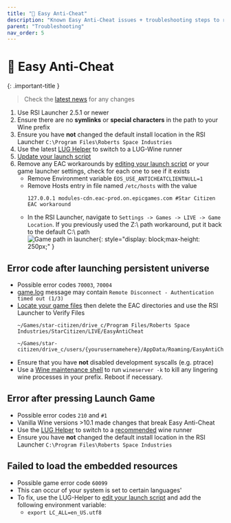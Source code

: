 ```yaml
---
title: "🤡 Easy Anti-Cheat"
description: "Known Easy Anti-Cheat issues + troubleshooting steps to resolve them"
parent: "Troubleshooting"
nav_order: 5
---
```


# 🤡 Easy Anti-Cheat


{: .important-title }
>
> Check the [latest news](/#news) for any changes

1. Use RSI Launcher 2.5.1 or newer
2. Ensure there are no **symlinks** or **special characters** in the path to your Wine prefix
3. Ensure you have **not** changed the default install location in the RSI Launcher `C:\Program Files\Roberts Space Industries`
4. Use the latest [LUG Helper](/Tips-and-Tricks#how-to-add-a-wine-runner) to switch to a LUG-Wine runner
5. [Update your launch script](/Tips-and-Tricks#how-to-update-the-launch-script)
6. Remove any EAC workarounds by [editing your launch script](/Tips-and-Tricks#how-to-edit-the-launch-script) or your game launcher settings, check for each one to see if it exists
    - Remove Environment variable `EOS_USE_ANTICHEATCLIENTNULL=1`
    - Remove Hosts entry in file named `/etc/hosts` with the value
      ```
      127.0.0.1 modules-cdn.eac-prod.on.epicgames.com #Star Citizen EAC workaround
      ```
    - In the RSI Launcher, navigate to `Settings -> Games -> LIVE -> Game Location`. If you previously used the Z:\ path workaround, put it back to the default C:\ path  
       ![Game path in launcher](https://github.com/user-attachments/assets/0ac1ed3a-4c3c-43b9-b93a-a4865e63f784){: style="display: block;max-height: 250px;" }  

## Error code after launching persistent universe
- Possible error codes `70003`, `70004`
- [game.log](/Troubleshooting#gathering-logs) message may contain `Remote Disconnect - Authentication timed out (1/3)`
- [Locate your game files](/Troubleshooting#view-game-files) then delete the EAC directories and use the RSI Launcher to Verify Files  
  ```
  ~/Games/star-citizen/drive_c/Program Files/Roberts Space Industries/StarCitizen/LIVE/EasyAntiCheat
  ```  
  ```
  ~/Games/star-citizen/drive_c/users/{yourusernamehere}/AppData/Roaming/EasyAntiCheat
  ```  
- Ensure that you have **not** disabled development syscalls (e.g. ptrace)
- Use a [Wine maintenance shell](https://wiki.starcitizen-lug.org/Tips-and-Tricks#how-to-get-a-wine-maintenance-shell-using-the-launch-script) to run `wineserver -k` to kill any lingering wine processes in your prefix. Reboot if necessary.


## Error after pressing Launch Game
- Possible error codes `210` and `#1`
- Vanilla Wine versions >10.1 made changes that break Easy Anti-Cheat
- Use the [LUG Helper](/Tips-and-Tricks#how-to-add-a-wine-runner) to switch to a [recommended](/Tips-and-Tricks#recommended-runners) wine runner
- Ensure you have **not** changed the default install location in the RSI Launcher `C:\Program Files\Roberts Space Industries`


## Failed to load the embedded resources
- Possible game error code `60099`
- This can occur of your system is set to certain languages'
- To fix, use the LUG-Helper to [edit your launch script](/Tips-and-Tricks#how-to-edit-the-launch-script) and add the following environment variable:
    - `export LC_ALL=en_US.utf8`

